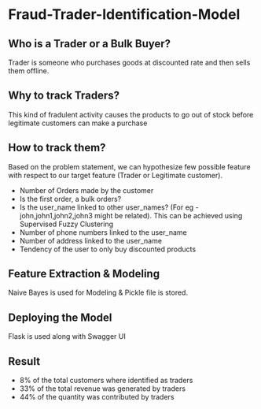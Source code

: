 # Fraud-Trader-Identification-Model

## Who is a Trader or a Bulk Buyer?
Trader is someone who purchases goods at discounted rate and then sells them offline. 

## Why to track Traders?
This kind of fradulent activity causes the products to go out of stock before legitimate customers can make a purchase

## How to track them?

Based on the problem statement, we can hypothesize few possible feature with respect to our target feature (Trader or Legitimate customer).

- Number of Orders made by the customer
- Is the first order, a bulk orders?
- Is the user_name linked to other user_names? (For eg - john,john1,john2,john3 might be related). This can be achieved using Supervised Fuzzy Clustering
- Number of phone numbers linked to the user_name
- Number of address linked to the user_name
- Tendency of the user to only buy discounted products

## Feature Extraction & Modeling

Naive Bayes is used for Modeling & Pickle file is stored.

## Deploying the Model 

Flask is used along with Swagger UI

## Result

- 8% of the total customers where identified as traders
- 33% of the total revenue was generated by traders
- 44% of the quantity was contributed by traders

